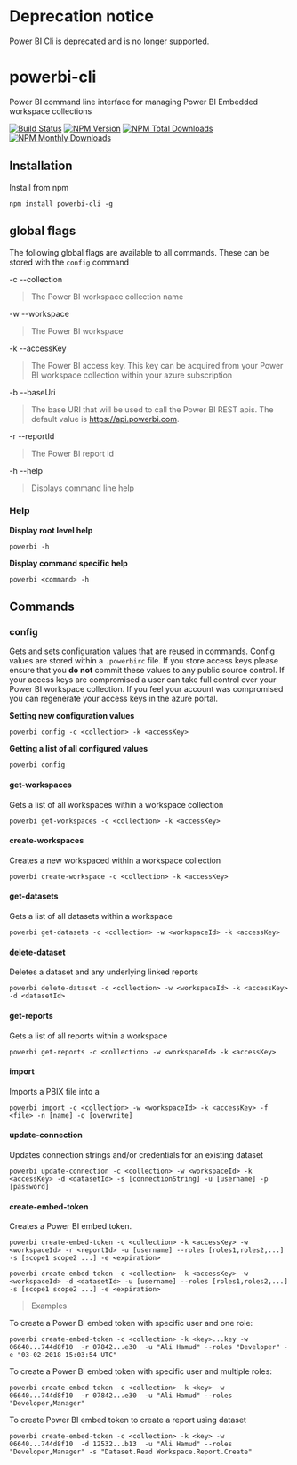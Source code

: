# Deprecation notice
Power BI Cli is deprecated and is no longer supported.

# powerbi-cli
Power BI command line interface for managing Power BI Embedded workspace collections

[![Build Status](https://img.shields.io/travis/Microsoft/PowerBI-Cli/master.svg)](https://travis-ci.org/Microsoft/PowerBI-Cli)
[![NPM Version](https://img.shields.io/npm/v/powerbi-cli.svg)](https://www.npmjs.com/package/powerbi-cli)
[![NPM Total Downloads](https://img.shields.io/npm/dt/powerbi-cli.svg)](https://www.npmjs.com/package/powerbi-cli)
[![NPM Monthly Downloads](https://img.shields.io/npm/dm/powerbi-cli.svg)](https://www.npmjs.com/package/powerbi-cli)

## Installation
Install from npm

`npm install powerbi-cli -g`

## global flags
The following global flags are available to all commands.  These can be stored with the `config` command

-c --collection
> The Power BI workspace collection name

-w --workspace
> The Power BI workspace

-k --accessKey
> The Power BI access key.  This key can be acquired from your Power BI workspace collection within your azure subscription

-b --baseUri
> The base URI that will be used to call the Power BI REST apis.  The default value is https://api.powerbi.com.

-r --reportId
> The Power BI report id

-h --help
> Displays command line help

### Help
**Display root level help**

`powerbi -h`

**Display command specific help**

`powerbi <command> -h`

## Commands

### config
Gets and sets configuration values that are reused in commands. Config values are stored within a `.powerbirc` file.  If you store access keys please ensure that you **do not** commit these values to any public source control.  If your access keys are compromised a user can take full control over your Power BI workspace collection.  If you feel your account was compromised you can regenerate your access keys in the azure portal.

**Setting new configuration values**

`powerbi config -c <collection> -k <accessKey>`

**Getting a list of all configured values**

`powerbi config`
#### get-workspaces
Gets a list of all workspaces within a workspace collection

`powerbi get-workspaces -c <collection> -k <accessKey>`
#### create-workspaces
Creates a new workspaced within a workspace collection

`powerbi create-workspace -c <collection> -k <accessKey>`
#### get-datasets
Gets a list of all datasets within a workspace

`powerbi get-datasets -c <collection> -w <workspaceId> -k <accessKey>`
#### delete-dataset
Deletes a dataset and any underlying linked reports

`powerbi delete-dataset -c <collection> -w <workspaceId> -k <accessKey> -d <datasetId>`
#### get-reports
Gets a list of all reports within a workspace

`powerbi get-reports -c <collection> -w <workspaceId> -k <accessKey>`
#### import
Imports a PBIX file into a 

`powerbi import -c <collection> -w <workspaceId> -k <accessKey> -f <file> -n [name] -o [overwrite]`
#### update-connection
Updates connection strings and/or credentials for an existing dataset

`powerbi update-connection -c <collection> -w <workspaceId> -k <accessKey> -d <datasetId> -s [connectionString] -u [username] -p [password]`
#### create-embed-token
Creates a Power BI embed token.

`powerbi create-embed-token -c <collection> -k <accessKey> -w <workspaceId> -r <reportId> -u [username] --roles [roles1,roles2,...] -s [scope1 scope2 ...] -e <expiration>`

`powerbi create-embed-token -c <collection> -k <accessKey> -w <workspaceId> -d <datasetId> -u [username] --roles [roles1,roles2,...] -s [scope1 scope2 ...] -e <expiration>`

> Examples

To create a Power BI embed token with specific user and one role:

`powerbi create-embed-token -c <collection> -k <key>...key -w 06640...744d8f10  -r 07842...e30  -u "Ali Hamud" --roles "Developer" -e "03-02-2018 15:03:54 UTC"`

To create a Power BI embed token with specific user and multiple roles:

`powerbi create-embed-token -c <collection> -k <key> -w 06640...744d8f10  -r 07842...e30  -u "Ali Hamud" --roles "Developer,Manager"`

To create Power BI embed token to create a report using dataset

`powerbi create-embed-token -c <collection> -k <key> -w 06640...744d8f10  -d 12532...b13  -u "Ali Hamud" --roles "Developer,Manager" -s "Dataset.Read Workspace.Report.Create"`

